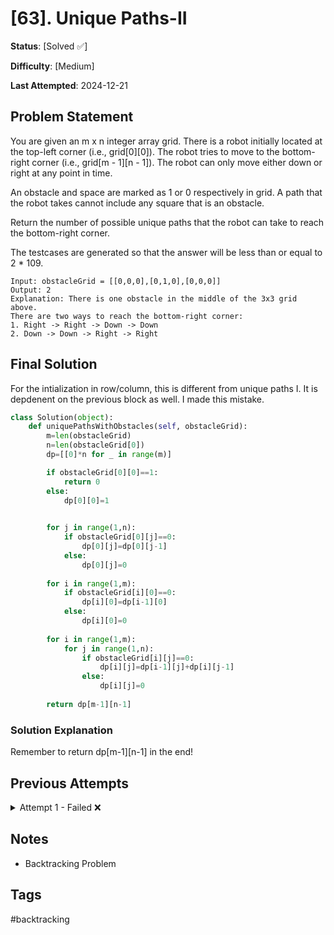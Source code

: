 # [63].  Unique Paths-II

**Status**: [Solved ✅]

**Difficulty**: [Medium]

**Last Attempted**: 2024-12-21

## Problem Statement

You are given an m x n integer array grid. There is a robot initially located at the top-left corner (i.e., grid[0][0]). The robot tries to move to the bottom-right corner (i.e., grid[m - 1][n - 1]). The robot can only move either down or right at any point in time.

An obstacle and space are marked as 1 or 0 respectively in grid. A path that the robot takes cannot include any square that is an obstacle.

Return the number of possible unique paths that the robot can take to reach the bottom-right corner.

The testcases are generated so that the answer will be less than or equal to 2 * 109.


```
Input: obstacleGrid = [[0,0,0],[0,1,0],[0,0,0]]
Output: 2
Explanation: There is one obstacle in the middle of the 3x3 grid above.
There are two ways to reach the bottom-right corner:
1. Right -> Right -> Down -> Down
2. Down -> Down -> Right -> Right
```

## Final Solution

For the intialization in row/column, this is different from unique paths I. It is depdenent on the previous block as well. I made this mistake.
```python
class Solution(object):
    def uniquePathsWithObstacles(self, obstacleGrid):
        m=len(obstacleGrid)
        n=len(obstacleGrid[0])
        dp=[[0]*n for _ in range(m)]

        if obstacleGrid[0][0]==1:
            return 0
        else:
            dp[0][0]=1
        

        for j in range(1,n):
            if obstacleGrid[0][j]==0:
                dp[0][j]=dp[0][j-1]
            else:
                dp[0][j]=0
            
        for i in range(1,m):
            if obstacleGrid[i][0]==0:
                dp[i][0]=dp[i-1][0]
            else:
                dp[i][0]=0
        
        for i in range(1,m):
            for j in range(1,n):
                if obstacleGrid[i][j]==0:
                    dp[i][j]=dp[i-1][j]+dp[i][j-1]
                else:
                    dp[i][j]=0
        
        return dp[m-1][n-1]

```

### Solution Explanation
Remember to return dp[m-1][n-1] in the end!

## Previous Attempts

<details>
<summary>Attempt 1 - Failed ❌</summary>

```python
class Solution(object):
    def uniquePathsWithObstacles(self, obstacleGrid):
        m=len(obstacleGrid)
        n=len(obstacleGrid[0])
        dp=[[0]*n for _ in range(m)]

        if obstacleGrid[0][0]==1:
            return 0
        

        for j in range(n):
            if obstacleGrid[0][j]==0:
                dp[0][j]=1
            else:
                dp[0][j]=0
            
        for i in range(m):
            if obstacleGrid[i][0]==0:
                dp[i][0]=1
            else:
                dp[i][0]=0
        
        for i in range(1,m):
            for j in range(1,n):
                if obstacleGrid[i][j]==0:
                    dp[i][j]=dp[i-1][j]+dp[i][j-1]
                else:
                    dp[i][j]=0
        
        return dp[m-1][n-1]
```

### What Went Wrong
- Issue description
- Failed test case:
```
Input: 
Expected:
Actual:
```
- Why it failed: [Explanation]
</details>



## Notes
- Backtracking Problem

## Tags
#backtracking